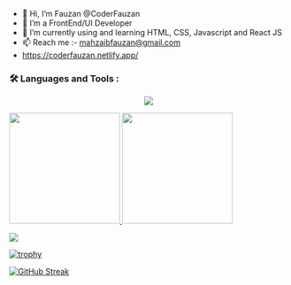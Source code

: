 - 👋 Hi, I’m Fauzan @CoderFauzan
- 👀 I’m a FrontEnd/UI Developer
- 🌱 I’m currently using and learning HTML, CSS, Javascript and React JS
- 📫 Reach me :- mahzaibfauzan@gmail.com
- https://coderfauzan.netlify.app/

### :hammer_and_wrench: Languages and Tools :

<p align="center">
  <a href="https://skillicons.dev">
    <img src="https://skillicons.dev/icons?i=html,css,js,ts,sass,materialui,bootstrap,react,redux,github,vscode,tailwind" />
  </a>
</p>

<a href="https://github.com/coderfauzan">
  <img height="200em" src="https://github-readme-stats.vercel.app/api?username=coderfauzan&theme=buefy&show_icons=true" />
  <img height="200em" src="https://github-readme-stats.vercel.app/api/top-langs/?username=coderfauzan&theme=algolia&layout=compact&exclude_repo=Covid-19-DATA-Analysis" />
</a>


![](https://komarev.com/ghpvc/?username=coderfauzan&color=green&style=flat-square)

[![trophy](https://github-profile-trophy.vercel.app/?username=coderfauzan&theme=onedark&row=2&column=3)](https://github.com/coderfauzan/github-profile-trophy) 

[![GitHub Streak](https://streak-stats.demolab.com/?user=coderfauzan&theme=dark)](https://git.io/streak-stats)















<!---
CoderFauzan/CoderFauzan is a ✨ special ✨ repository because its `README.md` (this file) appears on your GitHub profile.
You can click the Preview link to take a look at your changes.
--->
